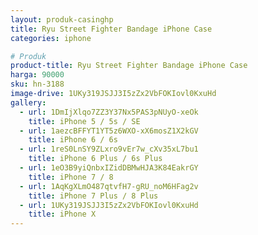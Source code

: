 ```yaml
---
layout: produk-casinghp
title: Ryu Street Fighter Bandage iPhone Case
categories: iphone

# Produk
product-title: Ryu Street Fighter Bandage iPhone Case
harga: 90000
sku: hn-3188
image-drive: 1UKy319JSJJ3I5zZx2VbFOKIovl0KxuHd
gallery:
  - url: 1DmIjXlqo7ZZ3Y37Nx5PAS3pNUyO-xeOk
    title: iPhone 5 / 5s / SE
  - url: 1aezcBFFYT1YT5z6WXO-xX6mosZ1X2kGV
    title: iPhone 6 / 6s
  - url: 1reS0LnSY9ZLxro9vEr7w_cXv35xL7bu1
    title: iPhone 6 Plus / 6s Plus
  - url: 1eO3B9yiQnbxIZidDBMwHJA3K84EakrGY
    title: iPhone 7 / 8
  - url: 1AqKgXLmO487qtvfH7-gRU_noM6HFag2v
    title: iPhone 7 Plus / 8 Plus
  - url: 1UKy319JSJJ3I5zZx2VbFOKIovl0KxuHd
    title: iPhone X
---
```

